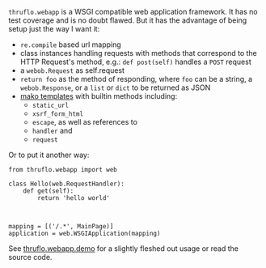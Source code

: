 
`thruflo.webapp` is a WSGI compatible web application framework.  It has no test coverage and is no doubt flawed.  But it has the advantage of being setup just the way I want it:

* `re.compile` based url mapping
* class instances handling requests with methods that correspond to the HTTP Request's method, e.g.: `def post(self)` handles a `POST` request
* a `webob.Request` as self.request
* `return foo` as the method of responding, where `foo` can be a string, a `webob.Response`, or a `list` or `dict` to be returned as JSON
* [mako templates][] with builtin methods including:
  * `static_url`
  * `xsrf_form_html`
  * `escape`, as well as references to
  * `handler` and 
  * `request`

Or to put it another way:

    from thruflo.webapp import web
    
    class Hello(web.RequestHandler):
        def get(self):
            return 'hello world'
            
        
    
    mapping = [('/.*', MainPage)]
    application = web.WSGIApplication(mapping)
    

See [thruflo.webapp.demo][] for a slightly fleshed out usage or read the source code.

[mako templates]: http://www.makotemplates.org
[thruflo.webapp.demo]: http://github.com/thruflo/thruflo.webapp/tree/master/src/thruflo/webapp/demo/